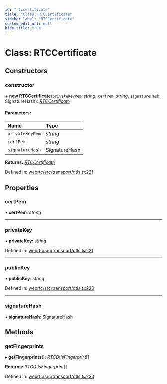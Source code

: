 ```yaml
---
id: "rtccertificate"
title: "Class: RTCCertificate"
sidebar_label: "RTCCertificate"
custom_edit_url: null
hide_title: true
---
```


# Class: RTCCertificate

## Constructors

### constructor

\+ **new RTCCertificate**(`privateKeyPem`: *string*, `certPem`: *string*, `signatureHash`: SignatureHash): [*RTCCertificate*](rtccertificate.md)

#### Parameters:

Name | Type |
:------ | :------ |
`privateKeyPem` | *string* |
`certPem` | *string* |
`signatureHash` | SignatureHash |

**Returns:** [*RTCCertificate*](rtccertificate.md)

Defined in: [webrtc/src/transport/dtls.ts:221](https://github.com/shinyoshiaki/werift-webrtc/blob/915ed10/packages/webrtc/src/transport/dtls.ts#L221)

## Properties

### certPem

• **certPem**: *string*

___

### privateKey

• **privateKey**: *string*

Defined in: [webrtc/src/transport/dtls.ts:221](https://github.com/shinyoshiaki/werift-webrtc/blob/915ed10/packages/webrtc/src/transport/dtls.ts#L221)

___

### publicKey

• **publicKey**: *string*

Defined in: [webrtc/src/transport/dtls.ts:220](https://github.com/shinyoshiaki/werift-webrtc/blob/915ed10/packages/webrtc/src/transport/dtls.ts#L220)

___

### signatureHash

• **signatureHash**: SignatureHash

## Methods

### getFingerprints

▸ **getFingerprints**(): *RTCDtlsFingerprint*[]

**Returns:** *RTCDtlsFingerprint*[]

Defined in: [webrtc/src/transport/dtls.ts:233](https://github.com/shinyoshiaki/werift-webrtc/blob/915ed10/packages/webrtc/src/transport/dtls.ts#L233)
